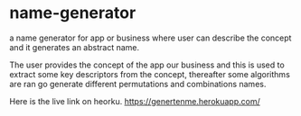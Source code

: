 # name-generator
a name generator for app or business where user can describe the concept and it generates an abstract name.

The user provides the concept of the app our business and this is used to extract some key descriptors from the concept, 
thereafter some algorithms are ran go generate different permutations and combinations names.

Here is the live link on heorku.
https://genertenme.herokuapp.com/
